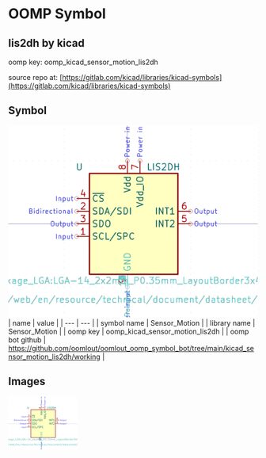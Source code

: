 # OOMP Symbol  
## lis2dh  by kicad  
  
oomp key: oomp_kicad_sensor_motion_lis2dh  
  
source repo at: [https://gitlab.com/kicad/libraries/kicad-symbols](https://gitlab.com/kicad/libraries/kicad-symbols)  
## Symbol  
  
[![working.png](working_600.png)](working.png)  
| name | value | 
| --- | --- | 
| symbol name | Sensor_Motion | 
| library name | Sensor_Motion | 
| oomp key | oomp_kicad_sensor_motion_lis2dh | 
| oomp bot github | https://github.com/oomlout/oomlout_oomp_symbol_bot/tree/main/kicad_sensor_motion_lis2dh/working | 
## Images  
  
[![working.png](working_140.png)](working.png)  
